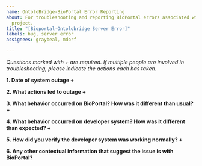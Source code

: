 ```yaml
---
name: OntoloBridge-BioPortal Error Reporting
about: For troubleshooting and reporting BioPortal errors associated with the OntoloBridge
  project.
title: "[Bioportal-Ontolobridge Server Error]"
labels: bug, server error
assignees: graybeal, mdorf

---
```


*Questions marked with + are required. If multiple people are involved in troubleshooting, please indicate the actions each has taken.*

**1. Date of system outage +**


**2. What actions led to outage +**



**3. What behavior occurred on BioPortal? How was it different than usual? +**




**4. What behavior occurred on developer system? How was it different than expected? +**




**5. How did you verify the developer system was working normally? +**




**6. Any other contextual information that suggest the issue is with BioPortal?**
